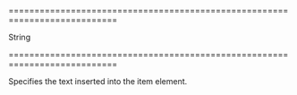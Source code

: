 ===========================================================================
<!--type-->String<!--/type-->
===========================================================================

<!--shortDescription-->
Specifies the text inserted into the item element.
<!--/shortDescription-->

<!--fullDescription-->

<!--/fullDescription-->